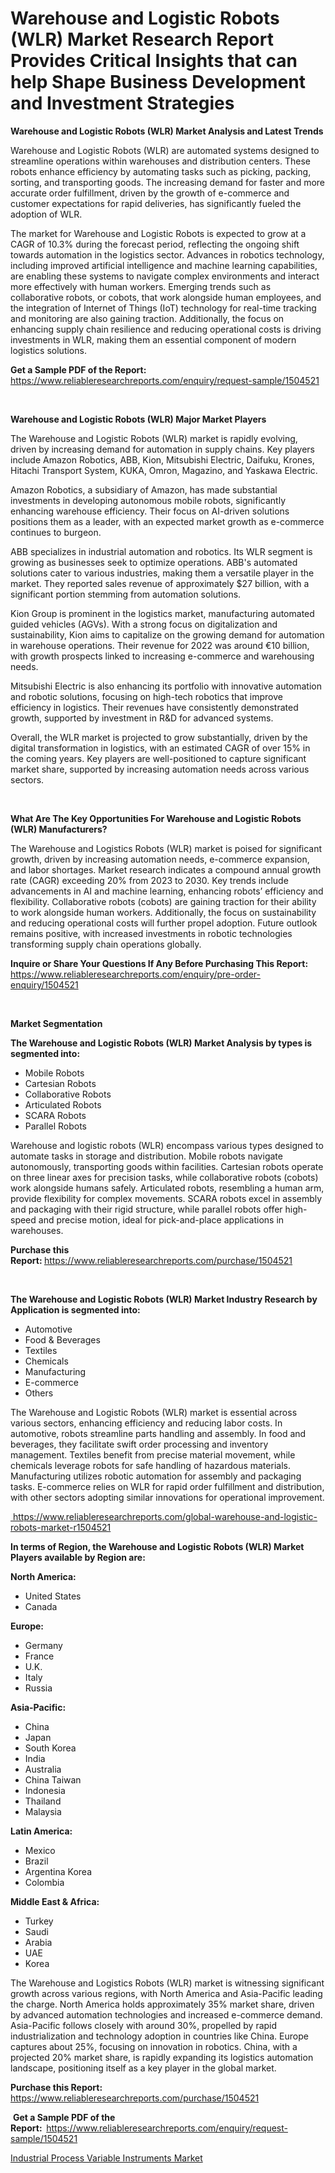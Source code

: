 <p><h1>Warehouse and Logistic Robots (WLR) Market Research Report Provides Critical Insights that can help Shape Business Development and Investment Strategies</h1></p><p><strong>Warehouse and Logistic Robots (WLR) Market Analysis and Latest Trends</strong></p>
<p><p>Warehouse and Logistic Robots (WLR) are automated systems designed to streamline operations within warehouses and distribution centers. These robots enhance efficiency by automating tasks such as picking, packing, sorting, and transporting goods. The increasing demand for faster and more accurate order fulfillment, driven by the growth of e-commerce and customer expectations for rapid deliveries, has significantly fueled the adoption of WLR.</p><p>The market for Warehouse and Logistic Robots is expected to grow at a CAGR of 10.3% during the forecast period, reflecting the ongoing shift towards automation in the logistics sector. Advances in robotics technology, including improved artificial intelligence and machine learning capabilities, are enabling these systems to navigate complex environments and interact more effectively with human workers. Emerging trends such as collaborative robots, or cobots, that work alongside human employees, and the integration of Internet of Things (IoT) technology for real-time tracking and monitoring are also gaining traction. Additionally, the focus on enhancing supply chain resilience and reducing operational costs is driving investments in WLR, making them an essential component of modern logistics solutions.</p></p>
<p><strong>Get a Sample PDF of the Report:&nbsp;</strong> <a href="https://www.reliableresearchreports.com/enquiry/request-sample/1504521?utm_campaign=2245&utm_medium=2&utm_source=Github&utm_content=ia&utm_term=11042025&utm_id=warehouse-and-logistic-robots-wlr">https://www.reliableresearchreports.com/enquiry/request-sample/1504521</a></p>
<p>&nbsp;</p>
<p><strong>Warehouse and Logistic Robots (WLR) Major Market Players</strong></p>
<p><p>The Warehouse and Logistic Robots (WLR) market is rapidly evolving, driven by increasing demand for automation in supply chains. Key players include Amazon Robotics, ABB, Kion, Mitsubishi Electric, Daifuku, Krones, Hitachi Transport System, KUKA, Omron, Magazino, and Yaskawa Electric.</p><p>Amazon Robotics, a subsidiary of Amazon, has made substantial investments in developing autonomous mobile robots, significantly enhancing warehouse efficiency. Their focus on AI-driven solutions positions them as a leader, with an expected market growth as e-commerce continues to burgeon. </p><p>ABB specializes in industrial automation and robotics. Its WLR segment is growing as businesses seek to optimize operations. ABB's automated solutions cater to various industries, making them a versatile player in the market. They reported sales revenue of approximately $27 billion, with a significant portion stemming from automation solutions.</p><p>Kion Group is prominent in the logistics market, manufacturing automated guided vehicles (AGVs). With a strong focus on digitalization and sustainability, Kion aims to capitalize on the growing demand for automation in warehouse operations. Their revenue for 2022 was around €10 billion, with growth prospects linked to increasing e-commerce and warehousing needs.</p><p>Mitsubishi Electric is also enhancing its portfolio with innovative automation and robotic solutions, focusing on high-tech robotics that improve efficiency in logistics. Their revenues have consistently demonstrated growth, supported by investment in R&D for advanced systems.</p><p>Overall, the WLR market is projected to grow substantially, driven by the digital transformation in logistics, with an estimated CAGR of over 15% in the coming years. Key players are well-positioned to capture significant market share, supported by increasing automation needs across various sectors.</p></p>
<p>&nbsp;</p>
<p><strong>What Are The Key Opportunities For Warehouse and Logistic Robots (WLR) Manufacturers?</strong></p>
<p><p>The Warehouse and Logistics Robots (WLR) market is poised for significant growth, driven by increasing automation needs, e-commerce expansion, and labor shortages. Market research indicates a compound annual growth rate (CAGR) exceeding 20% from 2023 to 2030. Key trends include advancements in AI and machine learning, enhancing robots’ efficiency and flexibility. Collaborative robots (cobots) are gaining traction for their ability to work alongside human workers. Additionally, the focus on sustainability and reducing operational costs will further propel adoption. Future outlook remains positive, with increased investments in robotic technologies transforming supply chain operations globally.</p></p>
<p><strong>Inquire or Share Your Questions If Any Before Purchasing This Report:</strong> <a href="https://www.reliableresearchreports.com/enquiry/pre-order-enquiry/1504521?utm_campaign=2245&utm_medium=2&utm_source=Github&utm_content=ia&utm_term=11042025&utm_id=warehouse-and-logistic-robots-wlr">https://www.reliableresearchreports.com/enquiry/pre-order-enquiry/1504521</a></p>
<p>&nbsp;</p>
<p><strong>Market Segmentation</strong></p>
<p><strong>The Warehouse and Logistic Robots (WLR) Market Analysis by types is segmented into:</strong></p>
<p><ul><li>Mobile Robots</li><li>Cartesian Robots</li><li>Collaborative Robots</li><li>Articulated Robots</li><li>SCARA Robots</li><li>Parallel Robots</li></ul></p>
<p><p>Warehouse and logistic robots (WLR) encompass various types designed to automate tasks in storage and distribution. Mobile robots navigate autonomously, transporting goods within facilities. Cartesian robots operate on three linear axes for precision tasks, while collaborative robots (cobots) work alongside humans safely. Articulated robots, resembling a human arm, provide flexibility for complex movements. SCARA robots excel in assembly and packaging with their rigid structure, while parallel robots offer high-speed and precise motion, ideal for pick-and-place applications in warehouses.</p></p>
<p><strong>Purchase this Report:&nbsp;</strong><a href="https://www.reliableresearchreports.com/purchase/1504521?utm_campaign=2245&utm_medium=2&utm_source=Github&utm_content=ia&utm_term=11042025&utm_id=warehouse-and-logistic-robots-wlr">https://www.reliableresearchreports.com/purchase/1504521</a></p>
<p>&nbsp;</p>
<p><strong>The Warehouse and Logistic Robots (WLR) Market Industry Research by Application is segmented into:</strong></p>
<p><ul><li>Automotive</li><li>Food & Beverages</li><li>Textiles</li><li>Chemicals</li><li>Manufacturing</li><li>E-commerce</li><li>Others</li></ul></p>
<p><p>The Warehouse and Logistic Robots (WLR) market is essential across various sectors, enhancing efficiency and reducing labor costs. In automotive, robots streamline parts handling and assembly. In food and beverages, they facilitate swift order processing and inventory management. Textiles benefit from precise material movement, while chemicals leverage robots for safe handling of hazardous materials. Manufacturing utilizes robotic automation for assembly and packaging tasks. E-commerce relies on WLR for rapid order fulfillment and distribution, with other sectors adopting similar innovations for operational improvement.</p></p>
<p><a href="https://www.reliableresearchreports.com/global-warehouse-and-logistic-robots-market-r1504521?utm_campaign=2245&utm_medium=2&utm_source=Github&utm_content=ia&utm_term=11042025&utm_id=warehouse-and-logistic-robots-wlr">&nbsp;https://www.reliableresearchreports.com/global-warehouse-and-logistic-robots-market-r1504521</a></p>
<p><strong>In terms of Region, the Warehouse and Logistic Robots (WLR) Market Players available by Region are:</strong></p>
<p>
    <p> <strong> North America: </strong>
        <ul>
            <li>United States</li>
            <li>Canada</li>
        </ul>
        </p> 
    <p> <strong> Europe: </strong>
        <ul>
            <li>Germany</li>
            <li>France</li>
            <li>U.K.</li>
            <li>Italy</li>
            <li>Russia</li>
        </ul>
        </p> 
    <p> <strong> Asia-Pacific: </strong>
        <ul>
            <li>China</li>
            <li>Japan</li>
            <li>South Korea</li>
            <li>India</li>
            <li>Australia</li>
            <li>China Taiwan</li>
            <li>Indonesia</li>
            <li>Thailand</li>
            <li>Malaysia</li>
        </ul>
        </p> 
    <p> <strong> Latin America: </strong>
        <ul>
            <li>Mexico</li>
            <li>Brazil</li>
            <li>Argentina Korea</li>
            <li>Colombia</li>
        </ul>
        </p> 
    <p> <strong> Middle East & Africa: </strong>
        <ul>
            <li>Turkey</li>
            <li>Saudi</li>
            <li>Arabia</li>
            <li>UAE</li>
            <li>Korea</li>
        </ul>
    </p>
    </p>
<p><p>The Warehouse and Logistics Robots (WLR) market is witnessing significant growth across various regions, with North America and Asia-Pacific leading the charge. North America holds approximately 35% market share, driven by advanced automation technologies and increased e-commerce demand. Asia-Pacific follows closely with around 30%, propelled by rapid industrialization and technology adoption in countries like China. Europe captures about 25%, focusing on innovation in robotics. China, with a projected 20% market share, is rapidly expanding its logistics automation landscape, positioning itself as a key player in the global market.</p></p>
<p><strong>Purchase this Report: </strong><a href="https://www.reliableresearchreports.com/purchase/1504521?utm_campaign=2245&utm_medium=2&utm_source=Github&utm_content=ia&utm_term=11042025&utm_id=warehouse-and-logistic-robots-wlr">https://www.reliableresearchreports.com/purchase/1504521</a></p>
<p>&nbsp;<strong>Get a Sample PDF of the Report:&nbsp;&nbsp;</strong><a href="https://www.reliableresearchreports.com/enquiry/request-sample/1504521?utm_campaign=2245&utm_medium=2&utm_source=Github&utm_content=ia&utm_term=11042025&utm_id=warehouse-and-logistic-robots-wlr">https://www.reliableresearchreports.com/enquiry/request-sample/1504521</a></p>
<p><strong></strong></p>
<p><p><a href="https://github.com/JakirUddin511/Market-Research-Report-List-2/blob/main/industrial-process-variable-instruments-market.md?utm_campaign=2245&utm_medium=2&utm_source=Github&utm_content=ia&utm_term=11042025&utm_id=warehouse-and-logistic-robots-wlr">Industrial Process Variable Instruments Market</a></p></p>